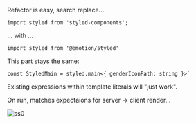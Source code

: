 
Refactor is easy, search replace...
```
import styled from 'styled-components';
```
... with ...
```
import styled from '@emotion/styled'
```

This part stays the same:
```
const StyledMain = styled.main<{ genderIconPath: string }>`
```

Existing expressions within template literals will "just work".


On run, matches expectaions for server -> client render...

![ss0](https://user-images.githubusercontent.com/57231794/219824481-574a443c-a6ad-4e67-8dfb-ab6aee4a7a27.png)


